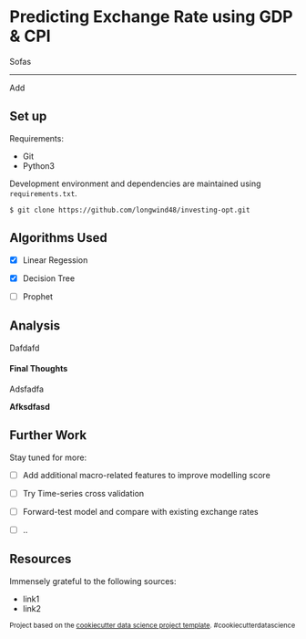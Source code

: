 # Predicting Exchange Rate using GDP & CPI

Sofas

---

Add



## Set up

Requirements:

- Git
- Python3

Development environment and dependencies are maintained using `requirements.txt`.  

```shell
$ git clone https://github.com/longwind48/investing-opt.git

```



## Algorithms Used

- [x] Linear Regession
- [x] Decision Tree
- [ ] Prophet



## Analysis

Dafdafd

#### Final Thoughts

Adsfadfa

**Afksdfasd**

## Further Work

Stay tuned for more:

- [ ] Add additional macro-related features to improve modelling score
- [ ] Try Time-series cross validation
- [ ] Forward-test model and compare with existing exchange rates
- [ ] ..



## Resources

Immensely grateful to the following sources:

- link1
- link2

<p><small>Project based on the <a target="_blank" href="https://drivendata.github.io/cookiecutter-data-science/">cookiecutter data science project template</a>. #cookiecutterdatascience</small></p>